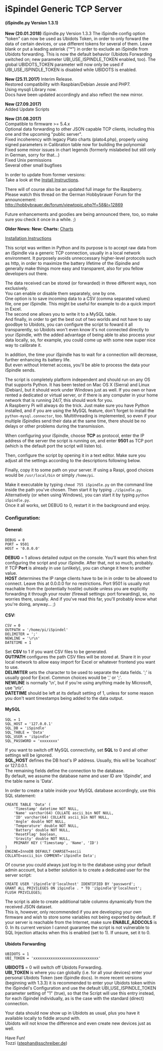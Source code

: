 # iSpindel Generic TCP Server
#### (iSpindle.py Version 1.3.1)

**New (20.01.2018)**
iSpindle.py Version 1.3.3
The iSpindle config option "token" can now be used as Ubidots Token, in order to only forward the data of certain devices, or use different tokens for several of them.
Leave blank or put a leading asterisk ("*") in order to exclude an iSpindle from Ubidots forwarding.
This is now the default behavior (Ubidots Forwarding switched on; new parameter UBI_USE_ISPINDLE_TOKEN enabled, too).
The global UBIDOTS_TOKEN parameter will now only be used if UBI_USE_ISPINDLE_TOKEN is disabled while UBIDOTS is enabled.

**New (25.11.2017)**
Interim Release.      
Restored compatibility with Raspbian/Debian Jessie and PHP7.      
Using mysqli Library now.      
Docs have been updated accordingly and also reflect the new mirror.      

**New (27.09.2017)**  
Added Update Scripts  

**New (31.08.2017)**  
Compatible to firmware >= 5.4.x  
Optional data forwarding to other JSON capable TCP clients, including this one and the upcoming "public server".  
Fixed incoherency with legacy Plato charts (plato4.php), properly using signed parameters in Calibration table now for building the polynomial  
Fixed some minor issues in chart legends (formerly mislabeled but still only in German, sorry for that...)  
Fixed Unix permissions  
Several other small bugfixes  

In order to update from former versions:  
Take a look at the [Install Instructions](INSTALL_en.md).

There will of course also be an updated full image for the Raspberry.  
Please watch this thread on the German Hobbybrauer Forum for the announcement:  
http://hobbybrauer.de/forum/viewtopic.php?f=58&t=12869

Future enhancements and goodies are being announced there, too, so make sure you check it once in a while. ;)

**Older News:**
**New: Charts:**
[Charts](web/README_en.md)

[Installation Instructions](INSTALL_en.md)      

This script was written in Python and its purpose is to accept raw data from an iSpindle via a generic TCP connection, usually in a local network environment.
It purposely avoids unneccessary higher-level protocols such as http, in order to maximize the battery lifetime of the iSpindle and generally make things more easy and transparent, also for you fellow developers out there.

The data received can be stored (or forwarded) in three different ways, non exclusively.    
You can enable or disable them separately, one by one.   
One option is to save incoming data to a CSV (comma separated values) file, one per iSpindle.
This might be useful for example to do a quick import in Excel.   
The second one allows you to write it to a MySQL table.   
And finally, in order to get the best out of two worlds and not have to say goodbye to Ubidots, you can configure the script to foward it all transparently, so Ubidots won't even know it's not connected directly to your iSpindle, with the added advantage of being able to also process your data locally, so, for example, you could come up with some new super nice way to calibrate it.   

In addition, the time your iSpindle has to wait for a connection will decrease, further enhancing its battery life.   
But even without Internet access, you'll be able to process the data your iSpindle sends.

The script is completely platform independent and should run on any OS that supports Python.
It has been tested on Mac OS X (Sierra) and Linux (Debian), but it should work under Windows just as well.
If you own or have rented a dedicated or virtual server, or if there is any computer in your home network that is running 24/7, this should work for you.    
A Raspberry Pi will always do the trick.
Just make sure you have Python installed, and if you are using the MySQL feature, don't forget to install the `python-mysql.connector`, too.
Multithreading is implemented, so even if your multiple iSpindles send their data at the same time, there should be no delays or other problems during the transmission.

When configuring your iSpindle, choose **TCP** as protocol, enter the IP address of the server the script is running on, and enter **9501** as TCP port (which is the default port the script will listen to).

Then, configure the script by opening it in a text editor.
Make sure you adjust all the settings according to the descriptions following below.

Finally, copy it to some path on your server. If using a Raspi, good choices would be `/usr/local/bin` or simply `/home/pi`.

Make it executable by typing `chmod 755 iSpindle.py` on the command line inside the path you've chosen.
Then start it by typing `./iSpindle.py`.
Alternatively (or when using Windows), you can start it by typing `python iSpindle.py`.    
Once it all works, set DEBUG to 0, restart it in the background and enjoy.


### Configuration:

#### General:

	DEBUG = 0      
	PORT = 9501    
	HOST = '0.0.0.0'

**DEBUG** = 1 allows detailed output on the console.
You'll want this when first configuring the script and your iSpindle.
After that, not so much, probably.   
If TCP **Port** is already in use (unlikely), you can change it here to another value.   
**HOST** determines the IP range clients have to be in in order to be allowed to connect. Leave this at 0.0.0.0 for no restrictions.
Port 9501 is usually not reachable from the (potentially hostile) outside unless you are explicitly forwarding it through your router (firewall settings: port forwarding), so, no worries there, usually.
And if you've read this far, you'll probably know what you're doing, anyway... ;)

#### CSV:

	CSV = 0
	OUTPATH = '/home/pi/iSpindel'
	DELIMITER = ';'
	NEWLINE = '\r\n'
	DATETIME = 1    

Set **CSV** to 1 if you want CSV files to be generated.    
**OUTPATH** configures the path CSV files will be stored at. Share it in your local network to allow easy import for Excel or whatever frontend you want to use.    
**DELIMITER** sets the character to be used to separate the data fields. ';' is usually good for Excel. Common choices would be ',' or ';'.    
**NEWLINE** is normally '\n', but if you're using anything made by Microsoft, use '\n\r'.    
**DATETIME** should be left at its default setting of 1, unless for some reason you don't want timestamps being added to the data output.


#### MySQL

	SQL = 1
	SQL_HOST = '127.0.0.1'
	SQL_DB = 'iSpindle'
	SQL_TABLE = 'Data'
	SQL_USER = 'iSpindle'
	SQL_PASSWORD = 'xxxxxxxx'


If you want to switch off MySQL connectivity, set **SQL** to 0 and all other settings will be ignored.     
**SQL\_HOST** defines the DB host's IP address. Usually, this will be 'localhost' or 127.0.0.1.    
The remaining fields define the connection to the database.    
By default, we assume the database name and user ID are 'iSpindle', and the table name is 'Data'.

In order to create a table inside your MySQL database accordingly, use this SQL statement:

	CREATE TABLE 'Data' (
		'Timestamp' datetime NOT NULL,
		'Name' varchar(64) COLLATE ascii_bin NOT NULL,
		'ID' varchar(64) COLLATE ascii_bin NOT NULL,
		'Angle' double NOT NULL,
		'Temperature' double NOT NULL,
		'Battery' double NOT NULL,
		'ResetFlag' boolean,
		'Gravity' double NOT NULL,
		PRIMARY KEY ('Timestamp', 'Name', 'ID')
	) 
	ENGINE=InnoDB DEFAULT CHARSET=ascii 
	COLLATE=ascii_bin COMMENT='iSpindle Data';

Of course you could always just log in to the database using your default admin account, but a better solution is to create a dedicated user for the server script:

	CREATE USER 'iSpindle'@'localhost' IDENTIFIED BY 'password';
	GRANT ALL PRIVILEGES ON iSpindle . * TO 'iSpindle'@'localhost';
	FLUSH PRIVILEGES;

The script is able to create additional table columns dynamically from the received JSON dataset.    
This is, however, only recommended if you are developing your own firmware and wish to store some variables not being exported by default.
If your server is reachable from the Internet, make sure **ENABLE\_ADDCOLS** is 0.
In its current version I cannot guarantee the script is not vulnerable to SQL Injection attacks when this is enabled (set to 1).
If unsure, set it to 0.


#### Ubidots Forwarding

	UBIDOTS = 1
	UBI_TOKEN = 'xxxxxxxxxxxxxxxxxxxxxxxxxxxxxx'

**UBIDOTS** = 0 will switch off Ubidots Forwarding.    
**UBI\_TOKEN** is where you can globally (i.e. for all your devices) enter your personal Ubidots Token (see iSpindle docs).
In more recent versions (beginning with 1.3.3) it is recommended to enter your Ubidots token within the iSpindel's Configuration and use the default UBI_USE_ISPINDLE_TOKEN parameter setting of "1" (true), so that the Script will use this entry instead, for each iSpindel individually, as is the case with the standard (direct) connection.

Your data should now show up in Ubidots as usual, plus you have it available locally to fiddle around with.    
Ubidots will not know the difference and even create new devices just as well.

Have Fun!    
Tozzi (stephan@sschreiber.de)
